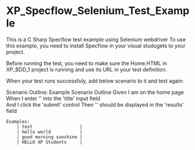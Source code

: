 # XP_Specflow_Selenium_Test_Example
This is a C Sharp Specflow test example using Selenium webdriver
To use this example, you need to install Specflow in your visual studugets to your project.

Before running the test, you need to make sure the Home.HTML in XP_BDD_1 project is running and use its URL in your test definition.

When your test runs successfuly, add below scenario to it and test again:


Scenario Outline: Example Scenario Outline
	Given I am on the home page
	When I enter '<text>' into the 'title' input field  
		And I click the 'submit' control
	Then '<text>' should be displayed in the 'results' field

	Examples:
		| text                  |
		| hello world           |
		| good morning sunshine |
		| HELLO XP Students     |
